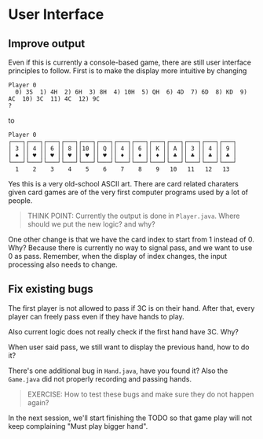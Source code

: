 # User Interface

## Improve output

Even if this is currently a console-based game, there are still user interface
principles to follow. First is to make the display more intuitive by changing

```
Player 0
  0) 3S  1) 4H  2) 6H  3) 8H  4) 10H  5) QH  6) 4D  7) 6D  8) KD  9) AC  10) 3C  11) 4C  12) 9C
? 
```

to

```
Player 0
┌───┐┌───┐┌───┐┌───┐┌───┐┌───┐┌───┐┌───┐┌───┐┌───┐┌───┐┌───┐┌───┐
│ 3 ││ 4 ││ 6 ││ 8 ││10 ││ Q ││ 4 ││ 6 ││ K ││ A ││ 3 ││ 4 ││ 9 │
│ ♠ ││ ♥ ││ ♥ ││ ♥ ││ ♥ ││ ♥ ││ ♦ ││ ♦ ││ ♦ ││ ♣ ││ ♣ ││ ♣ ││ ♣ │
└───┘└───┘└───┘└───┘└───┘└───┘└───┘└───┘└───┘└───┘└───┘└───┘└───┘
  1    2    3    4    5    6    7    8    9   10   11   12   13
```

Yes this is a very old-school ASCII art. There are card related charaters given
card games are of the very first computer programs used by a lot of people.

> THINK POINT: Currently the output is done in `Player.java`. Where should we
put the new logic? and why?

One other change is that we have the card index to start from 1 instead of 0.
Why? Because there is currently no way to signal pass, and we want to use 0
as pass. Remember, when the display of index changes, the input processing also
needs to change.

## Fix existing bugs

The first player is not allowed to pass if 3C is on their hand. After that,
every player can freely pass even if they have hands to play. 

Also current logic does not really check if the first hand have 3C. Why?

When user said pass, we still want to display the previous hand, how to do it?

There's one additional bug in `Hand.java`, have you found it? Also the
`Game.java` did not properly recording and passing hands.

> EXERCISE: How to test these bugs and make sure they do not happen again?

In the next session, we'll start finishing the TODO so that game play will not
keep complaining "Must play bigger hand".
